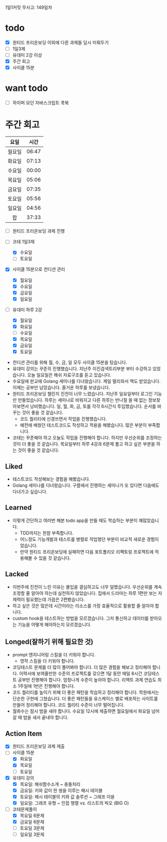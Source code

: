 1일1커밋 무사고: 149일차

# todo

- [x] 원티드 프리온보딩 이외에 다른 과제들 담시 미뤄두기
- [ ] 1일3제
- [ ] 유데미 2강 이상
- [x] 주간 회고
- [x] 사이클 15분

# want todo

- [ ] 하이퍼 모던 자바스크립트 쿡북

# 주간 회고

|  요일  | 시간  |
| :----: | ----- |
| 월요일 | 06:47 |
| 화요일 | 07:13 |
| 수요일 | 00:00 |
| 목요일 | 05:06 |
| 금요일 | 07:35 |
| 토요일 | 05:56 |
| 일요일 | 04:56 |
|   합   | 37:33 |

- [ ] 원티드 프리온보딩 과제 진행
- [ ] 코테 1일3제
  - [x] 수요일
  - [ ] 토요일
- [x] 사이클 15분으로 컨디션 관리
  - [x] 월요일
  - [x] 수요일
  - [x] 금요일
  - [x] 일요일
- [ ] 유데미 하루 2강

  - [x] 월요일
  - [x] 화요일
  - [ ] 수요일
  - [x] 목요일
  - [x] 금요일
  - [x] 토요일

- 컨디션 관리를 위해 월, 수, 금, 일 모두 사이클 15분을 탔습니다.
- 유데미 강의는 꾸준히 진행했습니다. 지난주 이진검색트리부분 부터 수강하고 있었습니다. 오늘 일요일은 해쉬 자료구조를 듣고 있습니다.
- 수요일에 판교에 Golang 세미나를 다녀왔습니다. 제일 멀리와서 책도 받았습니다. 이제는 공부만 남았습니다. 즐거운 하루를 보냈습니다.
- 원티드 프리온보딩 챌린지 진전이 너무 느렸습니다. 지난주 일요일부터 로그인 기능만 만들었습니다. 하루는 세미나로 비워지고 다른 하루는 반나절 쓸 때 없는 정보찾아보면서 낭비했습니다. 일, 월, 화, 금, 토를 각각 6시간식 투입했습니다. 순서를 바꾸는 것이 좋을 것 같습니다.
  - 코드 퀄리티에 신경쓰면서 작업을 진행했습니다.
  - 예전에 배웠던 테스트코드도 작성하고 적용을 해봤습니다. 많은 부분이 부족합니다.
- 코테는 꾸준해야 하고 오늘도 작업을 진행해야 합니다. 하지만 우선순위를 조정하는 것이 더 좋을 것 같습니다. 목요일부터 하루 4강과 6문제 풀고 하고 싶은 부분을 하는 것이 좋을 것 같습니다.

## Liked

- 테스트코드 작성해보는 경험을 해봤습니다.
- Golang 세미나를 다녀왔습니다. 구름에서 진행하는 세미나가 또 있다면 다음에도 다녀가고 싶습니다.

## Learned

- 이렇게 간단하고 여러번 해본 todo app을 만들 때도 학습하는 부분이 꽤많았습니다.
  - TDD까지는 한참 부족합니다.
  - 어느정도 기능개발과 테스트를 병렬로 작업했던 부분이 비교적 새로운 경험이었습니다.
  - 만약 원티드 프리온보딩에 실패하면 다음 포트폴리오 리팩토링 프로젝트에 적용해볼 수 있을 것 같습니다.

## Lacked

- 이번주에 진전이 느린 이유는 몰입을 결심하고도 너무 덜했습니다. 우선순위를 계속 조정할 줄 알아야 하는데 실천하지 않았습니다. 집에서 드라마는 하루 1편만 보는 자제력이 필요했는데 가끔은 2편봤습니다.
- 하고 싶은 것은 많은데 시간이라는 리소스를 가장 효율적으로 활용할 줄 알아야 합니다.
- custom hook을 테스트하는 방법을 모르겠습니다. 그저 통신하고 데이터를 받아오는 기능을 어떻게 해야하는지 모르겠습니다.

## Longed(잘하기 위해 필요한 것)

- prompt 엔지니어링 스킬을 더 키워야 합니다.
  - 영작 스킬을 더 키워야 합니다.
- 코딩테스트 문제를 더 많이 풀어봐야 합니다. 더 많은 경험을 해보고 정리해야 합니다. 이력서에 보여줄만한 수준의 프로젝트를 갖으면 1달 동안 매일 8시간 코딩테스트 공부만 진행해야 합니다. 엄청나게 수준이 높아야 합니다. 리액트 과제 연습도 최소 1주일에 1번은 진행해야 합니다.
- 코드 퀄리티를 높이기 위해 더 좋은 패턴을 학습하고 정리해야 합니다. 학원에서는 단순한 구현에 그쳤습니다. 더 좋은 패턴들을 유스케이스 별로 배포하는 사이트를 만들어 정리해야 합니다. 코드 퀄리티 수준이 너무 떨어집니다.
- 월화수는 잠시 밤을 새야 합니다. 수요일 12시에 제출하면 월요일에서 화요일 넘어갈 때 밤을 새서 끝내야 합니다.

## Action Item

- [x] 원티드 프리온보딩 과제 제출
- [ ] 사이클 15분
  - [x] 화요일
  - [x] 목요일
  - [ ] 토요일
- [x] 유데미 강의
  - [x] 목요일: 해쉬함수소개 ~ 충돌처리
  - [x] 금요일: 키와 값이 한 쌍을 이루는 해시 테이블
  - [x] 토요일: 해시 테이블의 키와 값 솔루션 ~ 그래프 이용
  - [x] 일요일: 그래프 유형 ~ 인접 행렬 vs. 리스트의 빅오 (BIG O)
- [ ] 코테문제풀이
  - [x] 목요일 6문제
  - [x] 금요일 6문제
  - [ ] 토요일 3문제
  - [ ] 일요일 3문제
